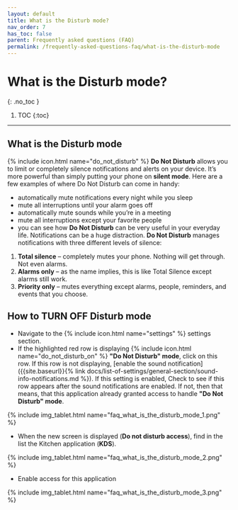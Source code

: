 ```yaml
---
layout: default
title: What is the Disturb mode?
nav_order: 7
has_toc: false
parent: Frequently asked questions (FAQ)
permalink: /frequently-asked-questions-faq/what-is-the-disturb-mode
---
```


# What is the Disturb mode?
{: .no_toc }

1. TOC
{:toc}

---

## What is the Disturb mode
{% include icon.html name="do_not_disturb" %} **Do Not Disturb** allows you to limit or completely silence notifications and alerts on your device. It’s more powerful than simply putting your phone on **silent mode**. Here are a few examples of where Do Not Disturb can come in handy:

- automatically mute notifications every night while you sleep
- mute all interruptions until your alarm goes off
- automatically mute sounds while you’re in a meeting
- mute all interruptions except your favorite people
- you can see how **Do Not Disturb** can be very useful in your everyday life. Notifications can be a huge distraction. **Do Not Disturb** manages notifications with three different levels of silence:

1. **Total silence** – completely mutes your phone. Nothing will get through. Not even alarms.
1. **Alarms only** – as the name implies, this is like Total Silence except alarms still work.
1. **Priority only** – mutes everything except alarms, people, reminders, and events that you choose.

## How to TURN OFF Disturb mode

- Navigate to the {% include icon.html name="settings" %} settings section. 
- If the highlighted red row is displaying {% include icon.html name="do_not_disturb_on" %} **"Do Not Disturb" mode**, click on this row. If this row is not displaying, [enable the sound notification]({{site.baseurl}}{% link docs/list-of-settings/general-section/sound-info-notifications.md %}). If this setting is enabled, Check to see if this row appears after the sound notifications are enabled. If not, then that means, that this application already granted access to handle **"Do Not Disturb" mode**.

{% include img_tablet.html name="faq_what_is_the_disturb_mode_1.png" %}

- When the new screen is displayed (**Do not disturb access**), find in the list the Kitchen application (**KDS**). 

{% include img_tablet.html name="faq_what_is_the_disturb_mode_2.png" %}

- Enable access for this application

{% include img_tablet.html name="faq_what_is_the_disturb_mode_3.png" %}